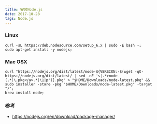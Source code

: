 ```yaml
---
title: 安装Node.js
date: 2017-10-28
tags: Node.js
---
```


### Linux

```shell
curl -sL https://deb.nodesource.com/setup_6.x | sudo -E bash -;
sudo apt-get install -y nodejs;
```

### Mac OSX

```shell
curl "https://nodejs.org/dist/latest/node-${VERSION:-$(wget -qO- https://nodejs.org/dist/latest/ | sed -nE 's|.*>node-(.*)\.pkg</a>.*|\1|p')}.pkg" > "$HOME/Downloads/node-latest.pkg" && sudo installer -store -pkg "$HOME/Downloads/node-latest.pkg" -target "/";
brew install node;
```

### 参考

- <https://nodejs.org/en/download/package-manager/>

